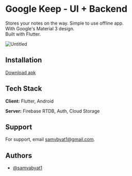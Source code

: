 # Google Keep - UI + Backend

Stores your notes on the way. Simple to use offline app.\
With Google's Material 3 design.\
Built with Flutter.

![Untitled](https://github.com/samvabyat1/gkx/assets/127547778/e21f3858-0ae7-4814-88fe-8bfe993afe75)


## Installation
[Download apk](https://github.com/samvabyat1/gkx/releases/download/v1.0/app-release.apk)


## Tech Stack

**Client:** Flutter, Android

**Server:** Firebase RTDB, Auth, Cloud Storage


## Support

For support, email samvbyat1@gmail.com.


## Authors

- [@samvabyat1](https://github.com/samvabyat1)

